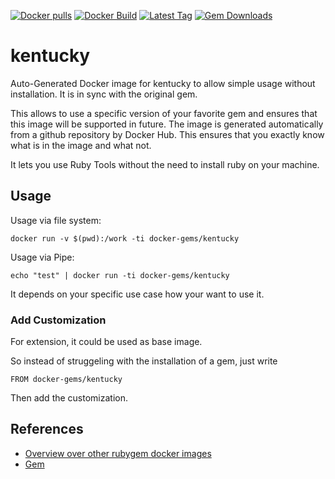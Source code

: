 [![Docker pulls](https://img.shields.io/docker/pulls/rubygem/kentucky.svg)](https://hub.docker.com/r/rubygem/kentucky/)
[![Docker Build](https://img.shields.io/docker/automated/rubygem/kentucky.svg)](https://hub.docker.com/r/rubygem/kentucky/)
[![Latest Tag](https://img.shields.io/github/tag/docker-rubygem/kentucky.svg)](https://hub.docker.com/r/rubygem/kentucky/)
[![Gem Downloads](https://img.shields.io/gem/dt/kentucky.svg)](https://rubygems.org/gems/kentucky/)
# kentucky

Auto-Generated Docker image for kentucky to allow simple usage without installation.
It is in sync with the original gem.

This allows to use a specific version of your favorite gem and ensures that this image will be supported in future.
The image is generated automatically from a github repository by Docker Hub.
This ensures that you exactly know what is in the image and what not.

It lets you use Ruby Tools without the need to install ruby on your machine.

## Usage

Usage via file system:

`docker run -v $(pwd):/work -ti docker-gems/kentucky`

Usage via Pipe:

`echo "test" | docker run -ti docker-gems/kentucky`

It depends on your specific use case how your want to use it.

### Add Customization

For extension, it could be used as base image.

So instead of struggeling with the installation of a gem, just write

`FROM docker-gems/kentucky`

Then add the customization.

## References

 - [Overview over other rubygem docker images](https://github.com/thinkbot/docker-rubygem)
 - [Gem](https://rubygems.org/gems/kentucky/)

